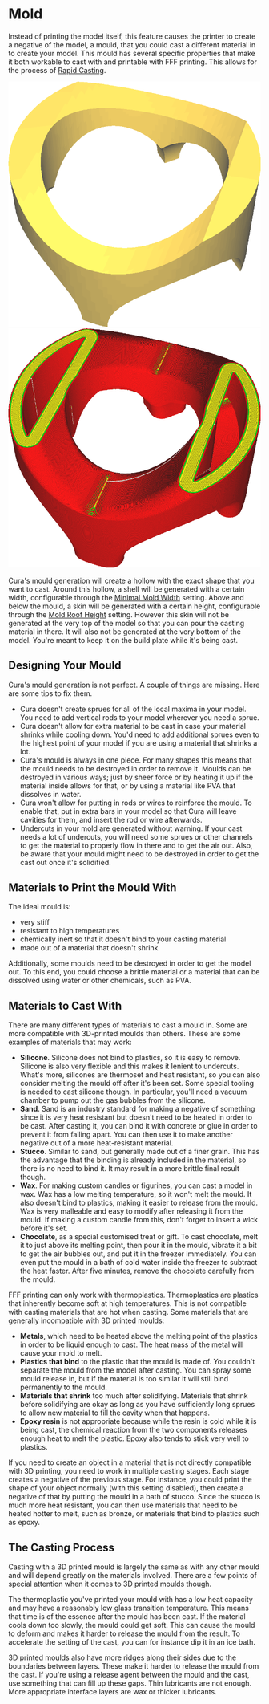 Mold
====
Instead of printing the model itself, this feature causes the printer to create a negative of the model, a mould, that you could cast a different material in to create your model. This mould has several specific properties that make it both workable to cast with and printable with FFF printing. This allows for the process of [Rapid Casting](https://en.wikipedia.org/wiki/Rapid_casting).

<!--screenshot {
"image_path": "mold_enabled_shell.png",
"models": [{"script": "stature.scad"}],
"camera_position": [-78, 160, 228],
"layer": -1
}-->
<!--screenshot {
"image_path": "mold_enabled_mould.png",
"models": [{"script": "stature.scad"}],
"camera_position": [-78, 160, 228],
"settings": {
    "mold_enabled": "True"
},
"colours": 32
}-->
![A model that you'd want to cast](images/mold_enabled_shell.png)
![The mould for that model](images/mold_enabled_mould.png)

Cura's mould generation will create a hollow with the exact shape that you want to cast. Around this hollow, a shell will be generated with a certain width, configurable through the [Minimal Mold Width](mold_width.md) setting. Above and below the mould, a skin will be generated with a certain height, configurable through the [Mold Roof Height](mold_roof_height.md) setting. However this skin will not be generated at the very top of the model so that you can pour the casting material in there. It will also not be generated at the very bottom of the model. You're meant to keep it on the build plate while it's being cast.

Designing Your Mould
----
Cura's mould generation is not perfect. A couple of things are missing. Here are some tips to fix them.
* Cura doesn't create sprues for all of the local maxima in your model. You need to add vertical rods to your model wherever you need a sprue.
* Cura doesn't allow for extra material to be cast in case your material shrinks while cooling down. You'd need to add additional sprues even to the highest point of your model if you are using a material that shrinks a lot.
* Cura's mould is always in one piece. For many shapes this means that the mould needs to be destroyed in order to remove it. Moulds can be destroyed in various ways; just by sheer force or by heating it up if the material inside allows for that, or by using a material like PVA that dissolves in water.
* Cura won't allow for putting in rods or wires to reinforce the mould. To enable that, put in extra bars in your model so that Cura will leave cavities for them, and insert the rod or wire afterwards.
* Undercuts in your mold are generated without warning. If your cast needs a lot of undercuts, you will need some sprues or other channels to get the material to properly flow in there and to get the air out. Also, be aware that your mould might need to be destroyed in order to get the cast out once it's solidified.

Materials to Print the Mould With
----
The ideal mould is:
* very stiff
* resistant to high temperatures
* chemically inert so that it doesn't bind to your casting material
* made out of a material that doesn't shrink

Additionally, some moulds need to be destroyed in order to get the model out. To this end, you could choose a brittle material or a material that can be dissolved using water or other chemicals, such as PVA.

Materials to Cast With
----
There are many different types of materials to cast a mould in. Some are more compatible with 3D-printed moulds than others. These are some examples of materials that may work:
* **Silicone**. Silicone does not bind to plastics, so it is easy to remove. Silicone is also very flexible and this makes it lenient to undercuts. What's more, silicones are thermoset and heat resistant, so you can also consider melting the mould off after it's been set. Some special tooling is needed to cast silicone though. In particular, you'll need a vacuum chamber to pump out the gas bubbles from the silicone.
* **Sand**. Sand is an industry standard for making a negative of something since it is very heat resistant but doesn't need to be heated in order to be cast. After casting it, you can bind it with concrete or glue in order to prevent it from falling apart. You can then use it to make another negative out of a more heat-resistant material.
* **Stucco**. Similar to sand, but generally made out of a finer grain. This has the advantage that the binding is already included in the material, so there is no need to bind it. It may result in a more brittle final result though.
* **Wax**. For making custom candles or figurines, you can cast a model in wax. Wax has a low melting temperature, so it won't melt the mould. It also doesn't bind to plastics, making it easier to release from the mould. Wax is very malleable and easy to modify after releasing it from the mould. If making a custom candle from this, don't forget to insert a wick before it's set.
* **Chocolate**, as a special customised treat or gift. To cast chocolate, melt it to just above its melting point, then pour it in the mould, vibrate it a bit to get the air bubbles out, and put it in the freezer immediately. You can even put the mould in a bath of cold water inside the freezer to subtract the heat faster. After five minutes, remove the chocolate carefully from the mould.

FFF printing can only work with thermoplastics. Thermoplastics are plastics that inherently become soft at high temperatures. This is not compatible with casting materials that are hot when casting. Some materials that are generally incompatible with 3D printed moulds:
* **Metals**, which need to be heated above the melting point of the plastics in order to be liquid enough to cast. The heat mass of the metal will cause your mold to melt.
* **Plastics that bind** to the plastic that the mould is made of. You couldn't separate the mould from the model after casting. You can spray some mould release in, but if the material is too similar it will still bind permanently to the mould.
* **Materials that shrink** too much after solidifying. Materials that shrink before solidifying are okay as long as you have sufficiently long sprues to allow new material to fill the cavity when that happens.
* **Epoxy resin** is not appropriate because while the resin is cold while it is being cast, the chemical reaction from the two components releases enough heat to melt the plastic. Epoxy also tends to stick very well to plastics.

If you need to create an object in a material that is not directly compatible with 3D printing, you need to work in multiple casting stages. Each stage creates a negative of the previous stage. For instance, you could print the shape of your object normally (with this setting disabled), then create a negative of that by putting the mould in a bath of stucco. Since the stucco is much more heat resistant, you can then use materials that need to be heated hotter to melt, such as bronze, or materials that bind to plastics such as epoxy.

The Casting Process
----
Casting with a 3D printed mould is largely the same as with any other mould and will depend greatly on the materials involved. There are a few points of special attention when it comes to 3D printed moulds though.

The thermoplastic you've printed your mould with has a low heat capacity and may have a reasonably low glass transition temperature. This means that time is of the essence after the mould has been cast. If the material cools down too slowly, the mould could get soft. This can cause the mould to deform and makes it harder to release the mould from the result. To accelerate the setting of the cast, you can for instance dip it in an ice bath.

3D printed moulds also have more ridges along their sides due to the boundaries between layers. These make it harder to release the mould from the cast. If you're using a release agent between the mould and the cast, use something that can fill up these gaps. Thin lubricants are not enough. More appropriate interface layers are wax or thicker lubricants.
